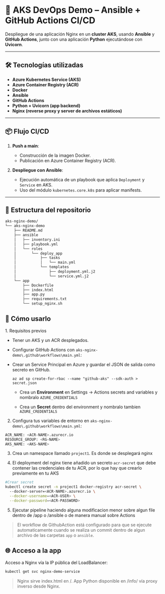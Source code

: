 # 🚀 AKS DevOps Demo – Ansible + GitHub Actions CI/CD

Despliegue de una aplicación Nginx en un **cluster AKS**, usando **Ansible** y **GitHub Actions**, junto con una aplicación **Python** ejecutándose con **Uvicorn**.

---

## 🛠 Tecnologías utilizadas
- **Azure Kubernetes Service (AKS)**
- **Azure Container Registry (ACR)**
- **Docker**
- **Ansible**
- **GitHub Actions**
- **Python + Uvicorn (app backend)**
- **Nginx (reverse proxy y server de archivos estáticos)**

---

## 📦 Flujo CI/CD
1. **Push a main**:
   - Construcción de la imagen Docker.
   - Publicación en Azure Container Registry (ACR).

2. **Despliegue con Ansible**:
   - Ejecución automática de un playbook que aplica `Deployment` y `Service` en AKS.
   - Uso del módulo `kubernetes.core.k8s` para aplicar manifests.

---

## 📂 Estructura del repositorio

```sh
aks-nginx-demo/
└── aks-nginx-demo
    ├── README.md
    ├── ansible
    │   ├── inventory.ini
    │   ├── playbook.yml
    │   └── roles
    │       └── deploy_app
    │           ├── tasks
    │           │   └── main.yml
    │           └── templates
    │               ├── deployment.yml.j2
    │               └── service.yml.j2
    └── app
        ├── Dockerfile
        ├── index.html
        ├── app.py
        ├── requirements.txt
        └── setup_nginx.sh
```
## 🚀 Cómo usarlo

1️. Requisitos previos
* Tener un AKS y un ACR desplegados.

* Configurar GitHub Actions con `aks-nginx-demo\.github\workflows\main.yml`:

* Crear un Service Principal en Azure y guardar el JSON de salida como secreto en GitHub.

   `az ad sp create-for-rbac --name "github-aks" --sdk-auth > secret.json`

   * Crea un **Environment** en Settings -> Actions secrets and variables y nombralo `AZURE_CREDENTIALS`

   * Crea un **Secret** dentro del environment y nombralo tambien `AZURE_CREDENTIALS`


2. Configura tus variables de entorno en `aks-nginx-demo\.github\workflows\main.yml`:

```sh
ACR_NAME: <ACR-NAME>.azurecr.io
RESOURCE_GROUP: <RG-NAME>
AKS_NAME: <AKS-NAME>
```

3. Crea un namespace llamado `project1`. Es donde se desplegará nginx

4. El deployment del nginx tiene añadido un secreto `acr-secret` que debe contener las credenciales de tu ACR, por lo que hay que crearlo previamente en tu AKS

```sh
#Crear secret
kubectl create secret -n project1 docker-registry acr-secret \                                                                                                                                                                      
  --docker-server=<ACR-NAME>.azurecr.io \
  --docker-username=<ACR-USER> \
  --docker-password=<ACR-PASSWORD>
```

5. Ejecutar pipeline haciendo alguna modificacion menor sobre algun file dentro de /app o /ansible o de manera manual sobre Actions

>El workflow de GithubAction está configurado para que se ejecute automaticamente cuando se realiza un commit dentro de algun archivo de las carpetas `app` o `ansible`.


## 🌐 Acceso a la app
Acceso a Nginx vía la IP pública del LoadBalancer:

```sh
kubectl get svc nginx-demo-service
```
>Nginx sirve index.html en /.
>App Python disponible en /info/ vía proxy inverso desde Nginx.